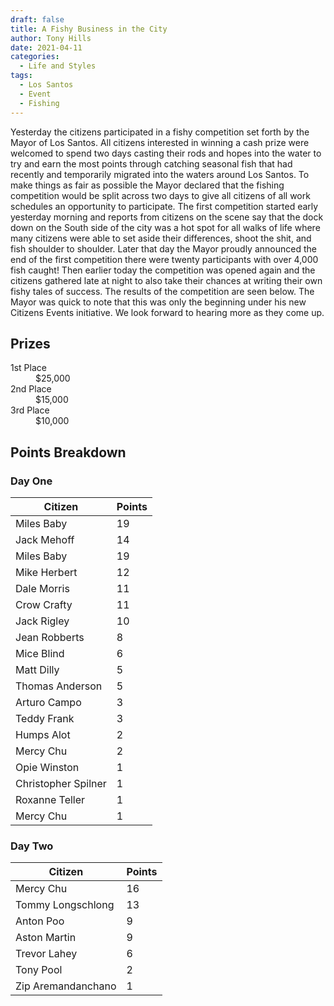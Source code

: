 ```yaml
---
draft: false
title: A Fishy Business in the City
author: Tony Hills
date: 2021-04-11
categories:
  - Life and Styles
tags:
  - Los Santos
  - Event
  - Fishing
---
```


Yesterday the citizens participated in a fishy competition set forth by the Mayor of Los Santos. All citizens interested in winning a cash prize were welcomed to spend two 
days casting their rods and hopes into the water to try and earn the most points through catching seasonal fish that had recently and temporarily migrated into the waters 
around Los Santos. To make things as fair as possible the Mayor declared that the fishing competition would be split across two days to give all citizens of all work schedules
an opportunity to participate. The first competition started early yesterday morning and reports from citizens on the scene say that the dock down on the South side of the city 
was a hot spot for all walks of life where many citizens were able to set aside their differences, shoot the shit, and fish shoulder to shoulder. Later that day the Mayor 
proudly announced the end of the first competition there were twenty participants with over 4,000 fish caught! Then earlier today the competition was opened again and the citizens gathered late at night to also take their chances at writing their own fishy tales of success. The results of the competition are seen below. The Mayor was quick to note that this was only the beginning under his new Citizens Events initiative. We look forward to hearing more as they come up.

## Prizes

<dl>
  <dt>1st Place</dt>
  <dd>$25,000</dd>
  <dt>2nd Place</dt>
  <dd>$15,000</dd>
  <dt>3rd Place</dt>
  <dd>$10,000</dd>
</dl>

## Points Breakdown

### Day One

<table>
  <thead>
    <tr>
      <th>Citizen</th>
      <th>Points</th>
    </tr>
  </thead>
  <tbody>
    <tr>
      <td>Miles Baby</td>
      <td>19</td>
    </tr>
    <tr>
      <td>Jack Mehoff</td>
      <td>14</td>
    </tr>
    <tr>
      <td>Miles Baby</td>
      <td>19</td>
    </tr>
    <tr>
      <td>Mike Herbert</td>
      <td>12</td>
    </tr>
    <tr>
      <td>Dale Morris</td>
      <td>11</td>
    </tr>
    <tr>
      <td>Crow Crafty</td>
      <td>11</td>
    </tr>
    <tr>
      <td>Jack Rigley</td>
      <td>10</td>
    </tr>
    <tr>
      <td>Jean Robberts</td>
      <td>8</td>
    </tr>
    <tr>
      <td>Mice Blind</td>
      <td>6</td>
    </tr>
    <tr>
      <td>Matt Dilly</td>
      <td>5</td>
    </tr>
    <tr>
      <td>Thomas Anderson</td>
      <td>5</td>
    </tr>
    <tr>
      <td>Arturo Campo</td>
      <td>3</td>
    </tr>
    <tr>
      <td>Teddy Frank</td>
      <td>3</td>
    </tr>
    <tr>
      <td>Humps Alot</td>
      <td>2</td>
    </tr>
    <tr>
      <td>Mercy Chu</td>
      <td>2</td>
    </tr>
    <tr>
      <td>Opie Winston</td>
      <td>1</td>
    </tr>
    <tr>
      <td>Christopher Spilner</td>
      <td>1</td>
    </tr>
    <tr>
      <td>Roxanne Teller</td>
      <td>1</td>
    </tr>
    <tr>
      <td>Mercy Chu</td>
      <td>1</td>
    </tr>
  </tbody>
</table>

### Day Two

<table>
  <thead>
    <tr>
      <th>Citizen</th>
      <th>Points</th>
    </tr>
  </thead>
  <tbody>
    <tr>
      <td>Mercy Chu</td>
      <td>16</td>
    </tr>
    <tr>
      <td>Tommy Longschlong</td>
      <td>13</td>
    </tr>
    <tr>
      <td>Anton Poo</td>
      <td>9</td>
    </tr>
    <tr>
      <td>Aston Martin</td>
      <td>9</td>
    </tr>
    <tr>
      <td>Trevor Lahey</td>
      <td>6</td>
    </tr>
    <tr>
      <td>Tony Pool</td>
      <td>2</td>
    </tr>
    <tr>
      <td>Zip Aremandanchano</td>
      <td>1</td>
    </tr>
  </tbody>
</table>


